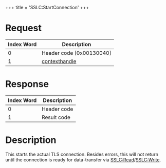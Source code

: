 +++
title = 'SSLC:StartConnection'
+++

# Request

| Index Word | Description                                    |
|------------|------------------------------------------------|
| 0          | Header code \[0x00130040\]                     |
| 1          | [contexthandle](SSLC:CreateContext "wikilink") |

# Response

| Index Word | Description |
|------------|-------------|
| 0          | Header code |
| 1          | Result code |

# Description

This starts the actual TLS connection. Besides errors, this will not
return until the connection is ready for data-transfer via
[SSLC:Read](SSLC:Read "wikilink")/[SSLC:Write](SSLC:Write "wikilink").